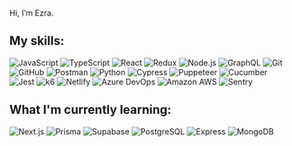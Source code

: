 Hi, I’m Ezra.

## My skills:

![JavaScript](https://img.shields.io/badge/-JavaScript-black?style=flat-square&logo=javascript)
![TypeScript](https://img.shields.io/badge/-TypeScript-black?style=flat-square&logo=typescript)
![React](https://img.shields.io/badge/-React-black?style=flat-square&logo=react)
![Redux](https://img.shields.io/badge/-Redux-black?style=flat-square&logo=redux)
![Node.js](https://img.shields.io/badge/-Node.js-black?style=flat-square&logo=nodedotjs)
![GraphQL](https://img.shields.io/badge/-GraphQL-black?style=flat-square&logo=graphql)
![Git](https://img.shields.io/badge/-Git-black?style=flat-square&logo=git)
![GitHub](https://img.shields.io/badge/-GitHub-181717?style=flat-square&logo=github)
![Postman](https://img.shields.io/badge/Postman-black?style=flat-square&logo=postman)
![Python](https://img.shields.io/badge/-Python-black?style=flat-square&logo=Python)
![Cypress](https://img.shields.io/badge/-Cypress-black?style=flat-square&logo=cypress)
![Puppeteer](https://img.shields.io/badge/-Puppeteer-black?style=flat-square&logo=puppeteer)
![Cucumber](https://img.shields.io/badge/-Cucumber-black?style=flat-square&logo=cucumber)
![Jest](https://img.shields.io/badge/-Jest-black?style=flat-square&logo=jest)
![k6](https://img.shields.io/badge/-k6-black?style=flat-square&logo=k6)
![Netlify](https://img.shields.io/badge/-Netlify-black?style=flat-square&logo=netlify)
![Azure DevOps](https://img.shields.io/badge/-Azure%20DevOps-black?style=flat-square&logo=azuredevops)
![Amazon AWS](https://img.shields.io/badge/-Amazon%20AWS-black?style=flat-square&logo=amazonaws)
![Sentry](https://img.shields.io/badge/-Sentry-black?style=flat-square&logo=sentry)

## What I'm currently learning:

![Next.js](https://img.shields.io/badge/-Next.js-black?style=flat-square&logo=nextdotjs)
![Prisma](https://img.shields.io/badge/-Prisma-black?style=flat-square&logo=prisma)
![Supabase](https://img.shields.io/badge/-Supabase-black?style=flat-square&logo=supabase)
![PostgreSQL](https://img.shields.io/badge/-PostgreSQL-black?style=flat-square&logo=postgresql)
![Express](https://img.shields.io/badge/-Express-black?style=flat-square&logo=express)
![MongoDB](https://img.shields.io/badge/-MongoDB-black?style=flat-square&logo=mongodb)

<!---
ezramizrahi/ezramizrahi is a ✨ special ✨ repository because its `README.md` (this file) appears on your GitHub profile.
You can click the Preview link to take a look at your changes.
--->
